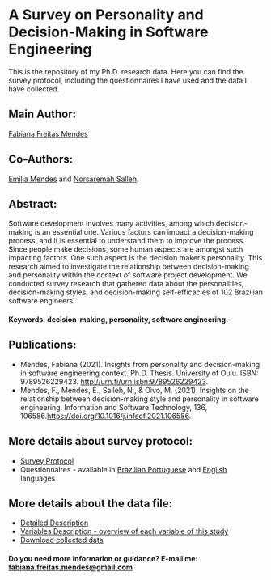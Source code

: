 # A Survey on Personality and Decision-Making in Software Engineering
This is the repository of my Ph.D. research data. Here you can find the survey protocol, including the questionnaires I have used and the data I have collected.

## Main Author:
[Fabiana Freitas Mendes](https://scholar.google.com.br/citations?hl=en&user=E-ni6HQAAAAJ)

## Co-Authors:
[Emilia Mendes](https://scholar.google.com.br/citations?hl=en&user=Mz4IbXgAAAAJ) and [Norsaremah Salleh](https://scholar.google.com.br/citations?hl=en&user=JUDY7OsAAAAJ).

## Abstract:
Software development involves many activities, among which decision-making is an essential one. Various factors can impact a decision-making process, and it is essential to understand them to improve the process. Since people make decisions, some human aspects are amongst such impacting factors. One such aspect is the decision maker’s personality. This research aimed to investigate the relationship between decision-making and personality within the context of software project development. We conducted survey research that gathered data about the personalities, decision-making styles, and decision-making self-efficacies of 102 Brazilian software engineers. 

#### Keywords: decision-making, personality, software engineering.

## Publications:
* Mendes, Fabiana (2021). Insights from personality and decision-making in software engineering context. Ph.D. Thesis. University of Oulu. ISBN: 9789526229423. http://urn.fi/urn:isbn:9789526229423.
* Mendes, F., Mendes, E., Salleh, N., & Oivo, M. (2021). Insights on the relationship between decision-making style and personality in software engineering. Information and Software Technology, 136, 106586.https://doi.org/10.1016/j.infsof.2021.106586.

## More details about survey protocol:
* [Survey Protocol](https://github.com/fabianafmendes/DMSxPersonality/blob/main/Protocol/Survey%20Protocol.pdf)
* Questionnaires - available in [Brazilian Portuguese](https://github.com/fabianafmendes/DMSxPersonality/blob/main/Protocol/Questionnaire%20in%20Brazilian%20Portuguese.docx) and [English](https://github.com/fabianafmendes/DMSxPersonality/blob/main/Protocol/Questionnaire%20in%20English.docx) languages

## More details about the data file:
* [Detailed Description](https://github.com/fabianafmendes/DMSxPersonality/blob/main/Data/detailedDescription.md)
* [Variables Description - overview of each variable of this study](https://github.com/fabianafmendes/DMSxPersonality/blob/main/Data/variablesOverview.md)
* [Download collected data](https://github.com/fabianafmendes/DMSxPersonality/blob/main/Data/collected.data.xlsx)

#### Do you need more information or guidance? E-mail me: fabiana.freitas.mendes@gmail.com

